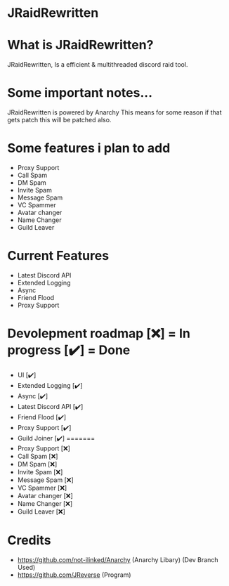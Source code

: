# JRaidRewritten

# What is JRaidRewritten?
JRaidRewritten, Is a efficient & multithreaded discord raid tool.

# Some important notes...
JRaidRewritten is powered by Anarchy This means for some reason if that gets patch this will be patched also.

# Some features i plan to add
- Proxy Support
- Call Spam
- DM Spam
- Invite Spam
- Message Spam
- VC Spammer
- Avatar changer
- Name Changer
- Guild Leaver

# Current Features
- Latest Discord API
- Extended Logging
- Async
- Friend Flood
- Proxy Support

# Devolepment roadmap [❌] = In progress [✔️] = Done
- UI [✔️]
- Extended Logging [✔️]
- Async [✔️]
- Latest Discord API [✔️]
- Friend Flood [✔️]
- Proxy Support [✔️]
- Guild Joiner [✔️]
=======
- Proxy Support [❌]
- Call Spam [❌]
- DM Spam [❌]
- Invite Spam [❌]
- Message Spam [❌]
- VC Spammer [❌]
- Avatar changer [❌]
- Name Changer [❌]
- Guild Leaver [❌]

# Credits
- https://github.com/not-ilinked/Anarchy (Anarchy Libary) (Dev Branch Used)
- https://github.com/JReverse (Program)
